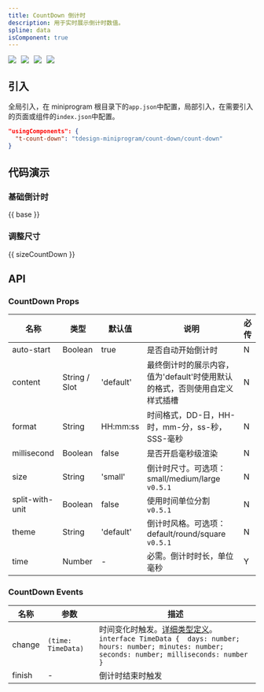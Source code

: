 ```yaml
---
title: CountDown 倒计时
description: 用于实时展示倒计时数值。
spline: data
isComponent: true
---
```


<span class="coverages-badge" style="margin-right: 10px"><img src="https://img.shields.io/badge/coverages%3A%20lines-99%25-blue" /></span><span class="coverages-badge" style="margin-right: 10px"><img src="https://img.shields.io/badge/coverages%3A%20functions-100%25-blue" /></span><span class="coverages-badge" style="margin-right: 10px"><img src="https://img.shields.io/badge/coverages%3A%20statements-99%25-blue" /></span><span class="coverages-badge" style="margin-right: 10px"><img src="https://img.shields.io/badge/coverages%3A%20branches-85%25-blue" /></span>
## 引入

全局引入，在 miniprogram 根目录下的`app.json`中配置，局部引入，在需要引入的页面或组件的`index.json`中配置。

```json
"usingComponents": {
  "t-count-down": "tdesign-miniprogram/count-down/count-down"
}
```

## 代码演示

### 基础倒计时

{{ base }}

### 调整尺寸

{{ sizeCountDown }}

## API
### CountDown Props

名称 | 类型 | 默认值 | 说明 | 必传
-- | -- | -- | -- | --
auto-start | Boolean | true | 是否自动开始倒计时 | N
content | String / Slot | 'default' | 最终倒计时的展示内容，值为'default'时使用默认的格式，否则使用自定义样式插槽 | N
format | String | HH:mm:ss | 时间格式，DD-日，HH-时，mm-分，ss-秒，SSS-毫秒 | N
millisecond | Boolean | false | 是否开启毫秒级渲染 | N
size | String | 'small' | 倒计时尺寸。可选项：small/medium/large `v0.5.1` | N
split-with-unit | Boolean | false | 使用时间单位分割 `v0.5.1` | N
theme | String | 'default' | 倒计时风格。可选项：default/round/square `v0.5.1` | N
time | Number | - | 必需。倒计时时长，单位毫秒 | Y

### CountDown Events

名称 | 参数 | 描述
-- | -- | --
change | `(time: TimeData)` | 时间变化时触发。[详细类型定义](https://github.com/Tencent/tdesign-miniprogram/tree/develop/src/count-down/type.ts)。<br/>`interface TimeData {  days: number; hours: number; minutes: number; seconds: number; milliseconds: number }`<br/>
finish | - | 倒计时结束时触发

